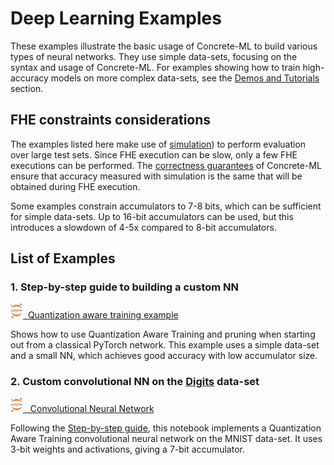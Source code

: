 # Deep Learning Examples

These examples illustrate the basic usage of Concrete-ML to build various types of neural networks. They use simple data-sets, focusing on the syntax and usage of Concrete-ML. For examples showing how to train high-accuracy models on more complex data-sets, see the [Demos and Tutorials](../getting-started/showcase.md) section.

## FHE constraints considerations

The examples listed here make use of [simulation](../advanced-topics/compilation.md#fhe-simulation)) to perform evaluation over large test sets. Since FHE execution can be slow, only a few FHE executions can be performed. The [correctness guarantees](../getting-started/concepts.md#cryptography-concepts) of Concrete-ML ensure that accuracy measured with simulation is the same that will be obtained during FHE execution.

Some examples constrain accumulators to 7-8 bits, which can be sufficient for simple data-sets. Up to 16-bit accumulators can be used, but this introduces a slowdown of 4-5x compared to 8-bit accumulators.

## List of Examples

### 1. Step-by-step guide to building a custom NN

[<img src="../.gitbook/assets/jupyter_logo.png" width="20px">  Quantization aware training example](https://github.com/zama-ai/concrete-ml-internal/tree/main/docs/advanced_examples/QuantizationAwareTraining.ipynb)

Shows how to use Quantization Aware Training and pruning when starting out from a classical PyTorch network. This example uses a simple data-set and a small NN, which achieves good accuracy with low accumulator size.

### 2. Custom convolutional NN on the [Digits](https://scikit-learn.org/stable/modules/generated/sklearn.datasets.load_digits.html) data-set

[<img src="../.gitbook/assets/jupyter_logo.png" width="20px">   Convolutional Neural Network](https://github.com/zama-ai/concrete-ml-internal/tree/main/docs/advanced_examples/ConvolutionalNeuralNetwork.ipynb)

Following the [Step-by-step guide](fhe_friendly_models.md), this notebook implements a Quantization Aware Training convolutional neural network on the MNIST data-set. It uses 3-bit weights and activations, giving a 7-bit accumulator.
